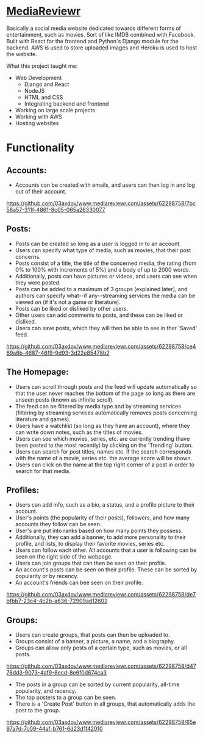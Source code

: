 # <a href="https://www.mediareviewr.com/">MediaReviewr</a>

Basically a social media website dedicated towards different forms of entertainment, such as movies. Sort of like IMDB combined with Facebook.
Built with React for the frontend and Python's Django module for the backend. AWS is used to store uploaded images and Heroku is used to host the website.

What this project taught me:
  - Web Development
    - Django and React
    - NodeJS
    - HTML and CSS
    - Integrating backend and frontend  
  - Working on large scale projects
  - Working with AWS
  - Hosting websites

# Functionality
## Accounts:
  - Accounts can be created with emails, and users can then log in and log out of their account.
    
https://github.com/03axdov/www.mediareviewr.com/assets/62298758/7bc58a57-311f-4861-8c05-065a26330077

## Posts:
  - Posts can be created so long as a user is logged in to an account.
  - Users can specify what type of media, such as movies, that their post concerns.
  - Posts consist of a title, the title of the concerned media, the rating (from 0% to 100% with increments of 5%) and a body of up to 2000 words.
  - Additionally, posts can have pictures or videos, and users can see when they were posted.
  - Posts can be added to a maximum of 3 groups (explained later), and authors can specify what--if any--streaming services the media can be viewed on (if it's not a game or literature).
  - Posts can be liked or disliked by other users.
  - Other users can add comments to posts, and these can be liked or disliked.
  - Users can save posts, which they will then be able to see in ther 'Saved' feed.

https://github.com/03axdov/www.mediareviewr.com/assets/62298758/ce469a6b-4687-46f9-9d93-3d22e85478b2

## The Homepage:
  - Users can scroll through posts and the feed will update automatically so that the user never reaches the bottom of the page so long as there are unseen posts (known as infinite scroll).
  - The feed can be filtered by media type and by streaming services (filtering by streaming services automatically removes posts concerning literature and games).
  - Users have a watchlist (so long as they have an account), where they can write down notes, such as the titles of movies.
  - Users can see which movies, series, etc. are currently trending (have been posted to the most recently) by clicking on the 'Trending' button.
  - Users can search for post titles, names etc. If the search corresponds with the name of a movie, series etc. the average score will be shown.
  - Users can click on the name at the top right corner of a post in order to search for that media.

## Profiles:
  - Users can add info, such as a bio, a status, and a profile picture to their account.
  - User's points (the popularity of their posts), followers, and how many accounts they follow can be seen.
  - User's are put into ranks based on how many points they possess.
  - Additionally, they can add a banner, to add more personality to their profile, and lists, to display their favorite movies, series etc.
  - Users can follow each other. All accounts that a user is following can be seen on the right side of the webpage.
  - Users can join groups that can then be seen on their profile.
  - An account's posts can be seen on their profile. These can be sorted by popularity or by recency.
  - An account's friends can bee seen on their profile.

https://github.com/03axdov/www.mediareviewr.com/assets/62298758/de7bfbb7-23c4-4c2b-a636-72909ad12602

## Groups:
  - Users can create groups, that posts can then be uploaded to.
  - Groups consist of a banner, a picture, a name, and a biography.
  - Groups can allow only posts of a certain type, such as movies, or all posts.

https://github.com/03axdov/www.mediareviewr.com/assets/62298758/d4778dd3-9073-4af9-8ecd-8e6f0d674ca3

  - The posts in a group can be sorted by current popularity, all-time popularity, and recency.
  - The top posters to a group can be seen.
  - There is a 'Create Post' button in all groups, that automatically adds the post to the group.

https://github.com/03axdov/www.mediareviewr.com/assets/62298758/65e97a7d-7c09-44af-b761-6d23d1f42010
